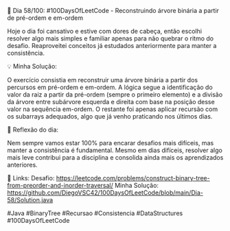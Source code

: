 🚀 Dia 58/100: #100DaysOfLeetCode - Reconstruindo árvore binária a partir de pré-ordem e em-ordem

Hoje o dia foi cansativo e estive com dores de cabeça, então escolhi resolver algo mais simples e familiar apenas para não quebrar o ritmo do desafio. Reaproveitei conceitos já estudados anteriormente para manter a consistência.

💡 Minha Solução:

O exercício consistia em reconstruir uma árvore binária a partir dos percursos em pré-ordem e em-ordem. A lógica segue a identificação do valor da raiz a partir da pré-ordem (sempre o primeiro elemento) e a divisão da árvore entre subárvore esquerda e direita com base na posição desse valor na sequência em-ordem. O restante foi apenas aplicar recursão com os subarrays adequados, algo que já venho praticando nos últimos dias.

🌟 Reflexão do dia:

Nem sempre vamos estar 100% para encarar desafios mais difíceis, mas manter a consistência é fundamental. Mesmo em dias difíceis, resolver algo mais leve contribui para a disciplina e consolida ainda mais os aprendizados anteriores.

📌 Links:
Desafio: https://leetcode.com/problems/construct-binary-tree-from-preorder-and-inorder-traversal/
Minha Solução: https://github.com/DiegoVSC42/100DaysOfLeetCode/blob/main/Dia-58/Solution.java

#Java #BinaryTree #Recursao #Consistencia #DataStructures #100DaysOfLeetCode

